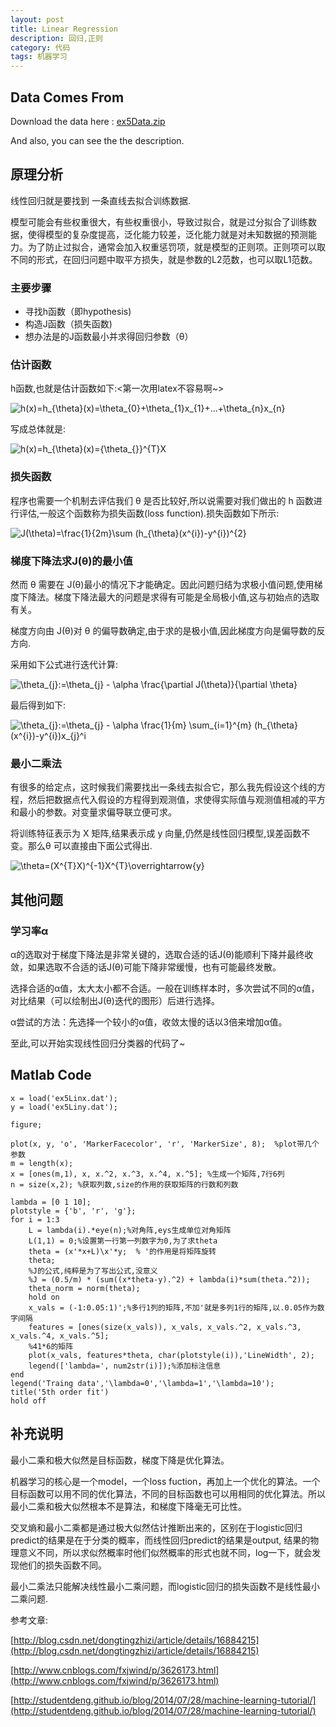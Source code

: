 ```yaml
---
layout: post
title: Linear Regression
description: 回归,正则
category: 代码
tags: 机器学习
---
```

## Data Comes From
Download the data here : [ex5Data.zip](http://openclassroom.stanford.edu/MainFolder/DocumentPage.php?course=MachineLearning&doc=exercises/ex5/ex5.html)

And also, you can see the the description.

## 原理分析
线性回归就是要找到 一条直线去拟合训练数据.

模型可能会有些权重很大，有些权重很小，导致过拟合，就是过分拟合了训练数据，使得模型的复杂度提高，泛化能力较差，泛化能力就是对未知数据的预测能力。为了防止过拟合，通常会加入权重惩罚项，就是模型的正则项。正则项可以取不同的形式，在回归问题中取平方损失，就是参数的L2范数，也可以取L1范数。

### 主要步骤

*   寻找h函数（即hypothesis)
*   构造J函数（损失函数)
*   想办法是的J函数最小并求得回归参数（θ）

### 估计函数
h函数,也就是估计函数如下:<第一次用latex不容易啊~>

<img src="http://latex.codecogs.com/gif.latex?h(x)=h_{\theta}(x)=\theta_{0}&plus;\theta_{1}x_{1}&plus;...&plus;\theta_{n}x_{n}" title="h(x)=h_{\theta}(x)=\theta_{0}+\theta_{1}x_{1}+...+\theta_{n}x_{n}" />

写成总体就是:

<img src="http://latex.codecogs.com/gif.latex?h(x)=h_{\theta}(x)={\theta_{}}^{T}X" title="h(x)=h_{\theta}(x)={\theta_{}}^{T}X" />

### 损失函数
程序也需要一个机制去评估我们 θ 是否比较好,所以说需要对我们做出的 h 函数进行评估,一般这个函数称为损失函数(loss function).损失函数如下所示:

<img src="http://latex.codecogs.com/gif.latex?J(\theta)=\frac{1}{2m}\sum&space;(h_{\theta}(x^{i})&-y^{i})^{2}" title="J(\theta)=\frac{1}{2m}\sum (h_{\theta}(x^{i})-y^{i})^{2}" />

### 梯度下降法求J(θ)的最小值

然而 θ 需要在 J(θ)最小的情况下才能确定。因此问题归结为求极小值问题,使用梯度下降法。梯度下降法最大的问题是求得有可能是全局极小值,这与初始点的选取有关。

梯度方向由 J(θ)对 θ 的偏导数确定,由于求的是极小值,因此梯度方向是偏导数的反方向.

采用如下公式进行迭代计算:

<img src="http://latex.codecogs.com/gif.latex?\theta_{j}:=\theta_{j}&space;-&space;\alpha&space;\frac{\partial&space;J(\theta)}{\partial&space;\theta}" title="\theta_{j}:=\theta_{j} - \alpha \frac{\partial J(\theta)}{\partial \theta}" />

最后得到如下:

<img src="http://latex.codecogs.com/gif.latex?\theta_{j}:=\theta_{j}&space;-&space;\alpha&space;\frac{1}{m}&space;\sum_{i=1}^{m}&space;(h_{\theta}(x^{i})-y^{i})x_{j}^i" title="\theta_{j}:=\theta_{j} - \alpha \frac{1}{m} \sum_{i=1}^{m} (h_{\theta}(x^{i})-y^{i})x_{j}^i" />


### 最小二乘法
有很多的给定点，这时候我们需要找出一条线去拟合它，那么我先假设这个线的方程，然后把数据点代入假设的方程得到观测值，求使得实际值与观测值相减的平方和最小的参数。对变量求偏导联立便可求。

将训练特征表示为 X 矩阵,结果表示成 y 向量,仍然是线性回归模型,误差函数不变。那么θ 可以直接由下面公式得出.

<img src="http://latex.codecogs.com/gif.latex?\theta=(X^{T}X)^{-1}X^{T}\overrightarrow{y}" title="\theta=(X^{T}X)^{-1}X^{T}\overrightarrow{y}" />


## 其他问题
### 学习率α
α的选取对于梯度下降法是非常关键的，选取合适的话J(θ)能顺利下降并最终收敛，如果选取不合适的话J(θ)可能下降非常缓慢，也有可能最终发散。

选择合适的α值，太大太小都不合适。一般在训练样本时，多次尝试不同的α值，对比结果（可以绘制出J(θ)迭代的图形）后进行选择。

α尝试的方法：先选择一个较小的α值，收敛太慢的话以3倍来增加α值。

至此,可以开始实现线性回归分类器的代码了~


## Matlab Code

    x = load('ex5Linx.dat');
    y = load('ex5Liny.dat');
    
    figure;
    
    plot(x, y, 'o', 'MarkerFacecolor', 'r', 'MarkerSize', 8);  %plot带几个参数
    m = length(x);
    x = [ones(m,1), x, x.^2, x.^3, x.^4, x.^5]; %生成一个矩阵,7行6列
    n = size(x,2); %获取列数,size的作用的获取矩阵的行数和列数
    
    lambda = [0 1 10];
    plotstyle = {'b', 'r', 'g'};
    for i = 1:3
        L = lambda(i).*eye(n);%对角阵,eys生成单位对角矩阵
        L(1,1) = 0;%设置第一行第一列数字为0,为了求theta
        theta = (x'*x+L)\x'*y;  % '的作用是将矩阵旋转
        theta;
        %J的公式,纯粹是为了写出公式,没意义
        %J = (0.5/m) * (sum((x*theta-y).^2) + lambda(i)*sum(theta.^2));
        theta_norm = norm(theta);
        hold on
        x_vals = (-1:0.05:1)';%多行1列的矩阵,不加'就是多列1行的矩阵,以.0.05作为数字间隔
        features = [ones(size(x_vals)), x_vals, x_vals.^2, x_vals.^3, x_vals.^4, x_vals.^5];
        %41*6的矩阵
        plot(x_vals, features*theta, char(plotstyle(i)),'LineWidth', 2);
        legend(['lambda=', num2str(i)]);%添加标注信息
    end
    legend('Traing data','\lambda=0','\lambda=1','\lambda=10');
    title('5th order fit')
    hold off

## 补充说明
最小二乘和极大似然是目标函数，梯度下降是优化算法。

机器学习的核心是一个model，一个loss fuction，再加上一个优化的算法。一个目标函数可以用不同的优化算法，不同的目标函数也可以用相同的优化算法。所以最小二乘和极大似然根本不是算法，和梯度下降毫无可比性。

交叉熵和最小二乘都是通过极大似然估计推断出来的，区别在于logistic回归predict的结果是在于分类的概率，而线性回归predict的结果是output, 结果的物理意义不同，所以求似然概率时他们似然概率的形式也就不同，log一下，就会发现他们的损失函数不同。

最小二乘法只能解决线性最小二乘问题，而logistic回归的损失函数不是线性最小二乘问题.


参考文章:

[http://blog.csdn.net/dongtingzhizi/article/details/16884215](http://blog.csdn.net/dongtingzhizi/article/details/16884215)

[http://www.cnblogs.com/fxjwind/p/3626173.html](http://www.cnblogs.com/fxjwind/p/3626173.html)

[http://studentdeng.github.io/blog/2014/07/28/machine-learning-tutorial/](http://studentdeng.github.io/blog/2014/07/28/machine-learning-tutorial/)